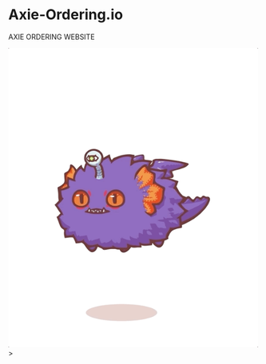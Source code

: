 # Axie-Ordering.io
AXIE ORDERING WEBSITE

<img src="qjrE4uukrJy6z46uddHTGqyjFyn5d5DzoDdHd3n9qydz9rJpxQuuRdRSqA3PXsi3qG56Ja71KyvGgeP6QdFY5krPuR9TGB9ShAN8fDq8wvKLJ8MZYprsGBRw.gif" alt="AXIE GIF" width="500" height="600">>

